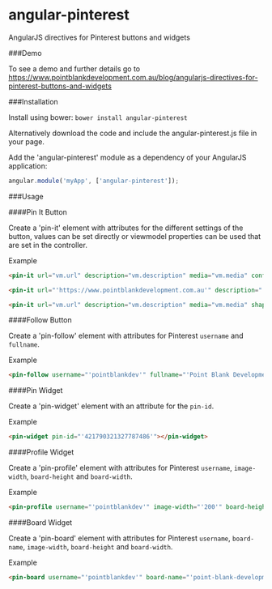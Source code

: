 angular-pinterest
========

AngularJS directives for Pinterest buttons and widgets

###Demo

To see a demo and further details go to https://www.pointblankdevelopment.com.au/blog/angularjs-directives-for-pinterest-buttons-and-widgets

###Installation

Install using bower: `bower install angular-pinterest`

Alternatively download the code and include the angular-pinterest.js file in your page.

Add the 'angular-pinterest' module as a dependency of your AngularJS application:

```javascript
angular.module('myApp', ['angular-pinterest']);
```

###Usage

####Pin It Button

Create a 'pin-it' element with attributes for the different settings of the button, values can 
be set directly or viewmodel properties can be used that are set in the controller.

Example

```html
<pin-it url="vm.url" description="vm.description" media="vm.media" config="'above'"></pin-it>
```

```html
<pin-it url="'https://www.pointblankdevelopment.com.au'" description="'Point Blank Development'" media="''https://www.pointblankdevelopment.com.au/images/social_media.jpg''" config="'beside'" size="'large'" color="'white'"></pin-it>
```

```html
<pin-it url="vm.url" description="vm.description" media="vm.media" shape="'round'" size="'large'"></pin-it>
```

####Follow Button

Create a 'pin-follow' element with attributes for Pinterest `username` and `fullname`.

Example

```html
<pin-follow username="'pointblankdev'" fullname="'Point Blank Development'"></pin-follow>
```

####Pin Widget

Create a 'pin-widget' element with an attribute for the `pin-id`.

Example

```html
<pin-widget pin-id="'421790321327787486'"></pin-widget>
```

####Profile Widget

Create a 'pin-profile' element with attributes for Pinterest `username`, `image-width`, `board-height` and `board-width`.

Example

```html
<pin-profile username="'pointblankdev'" image-width="'200'" board-height="'140'" board-width="'250'"></pin-profile>
```

####Board Widget

Create a 'pin-board' element with attributes for Pinterest `username`, `board-name`, `image-width`, `board-height` and `board-width`.

Example

```html
<pin-board username="'pointblankdev'" board-name="'point-blank-development'" image-width="'200'" board-height="'140'" board-width="'250'"></pin-board>
```


